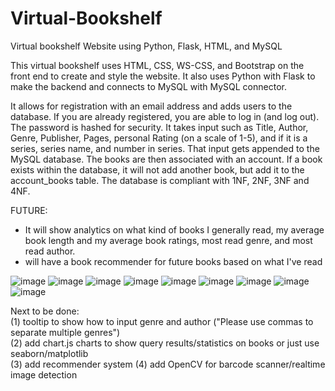 # Virtual-Bookshelf
Virtual bookshelf Website using Python, Flask, HTML, and MySQL

This virtual bookshelf uses HTML, CSS, WS-CSS, and Bootstrap on the front end to create and style the website. It also uses Python with Flask to make the backend and connects to MySQL with MySQL connector.

It allows for registration with an email address and adds users to the database. If you are already registered, you are able to log in (and log out). The password is hashed for security. It takes input such as Title, Author, Genre, Publisher, Pages, personal Rating (on a scale of 1-5), and if it is a series, series name, and number in series. That input gets appended to the MySQL database. The books are then associated with an account. If a book exists within the database, it will not add another book, but add it to the account_books table. The database is compliant with 1NF, 2NF, 3NF and 4NF. 

FUTURE:
- It will show analytics on what kind of books I generally read, my average book length and my average book ratings, most read genre, and most read author.
- will have a book recommender for future books based on what I've read

![image](https://github.com/Gallo13/Virtual-Bookshelf/assets/54815820/c53caf3d-c308-4766-b073-8b9fb3a40832)
![image](https://github.com/Gallo13/Virtual-Bookshelf/assets/54815820/1bf020c0-3b6d-4f68-b147-4c8df98e3ccf)
![image](https://github.com/Gallo13/Virtual-Bookshelf/assets/54815820/9980ab4c-f8a0-4c88-bcfc-30e5416d1380)
![image](https://github.com/Gallo13/Virtual-Bookshelf/assets/54815820/0ad74030-5a6f-42b3-81a4-c8d55d9abc5b)
![image](https://github.com/Gallo13/Virtual-Bookshelf/assets/54815820/630e88fc-312b-4fd7-9e6d-f72b76e0fca0)
![image](https://github.com/Gallo13/Virtual-Bookshelf/assets/54815820/b1c83cd9-94a0-42c8-8f87-77545d20e75d)
![image](https://github.com/Gallo13/Virtual-Bookshelf/assets/54815820/af7676b3-326e-44d5-b73c-fe90cac59dac)
![image](https://github.com/Gallo13/Virtual-Bookshelf/assets/54815820/d1530a52-c964-4778-b6d8-ee2640923f9d)
![image](https://github.com/Gallo13/Virtual-Bookshelf/assets/54815820/4799411c-c4ec-4fa0-a16c-8b5c7300174a)


Next to be done: <br>
(1) tooltip to show how to input genre and author ("Please use commas to separate multiple genres") <br>
(2) add chart.js charts to show query results/statistics on books or just use seaborn/matplotlib <br>
(3) add recommender system <be>
(4) add OpenCV for barcode scanner/realtime image detection

